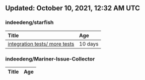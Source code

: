 ## Updated: October 10, 2021, 12:32 AM UTC


### indeedeng/starfish
|**Title**|**Age**|
|:----|:----|
|[integration tests/ more tests](https://github.com/indeedeng/starfish/issues/117)|10&nbsp;days|


### indeedeng/Mariner-Issue-Collector
|**Title**|**Age**|
|:----|:----|